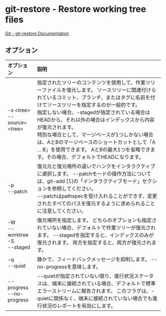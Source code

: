 # git-restore - Restore working tree files

[Git - git-restore Documentation](https://git-scm.com/docs/git-restore)

## オプション

|オプション|説明|
|:--|:--|
|-s \<tree><br>--source=\<tree>|指定されたツリーのコンテンツを使用して、作業ツリーファイルを復元します。 ソースツリーに関連付けられているコミット、ブランチ、またはタグに名前を付けてソースツリーを指定するのが一般的です。<br>指定しない場合、-stagedが指定されている場合はHEADから、それ以外の場合はインデックスから内容が復元されます。<br>特別な場合として、マージベースが1つしかない場合は、AとBのマージベースのショートカットとして「A ... B」を使用できます。 AとBの最大1つを省略できます。その場合、デフォルトでHEADになります。|
|-p<br>--patch|復元元と復元場所の違いでハンクをインタラクティブに選択します。 --patchモードの操作方法については、git-add [1]の「インタラクティブモード」セクションを参照してください。<br>--patchはpathspecを受け入れることができず、変更されたすべてのパスを復元するように求められることに注意してください。|
|-W<br>--worktree<br>-S<br>--staged|復元場所を指定します。 どちらのオプションも指定されていない場合、デフォルトで作業ツリーが復元されます。 --stagedを指定すると、インデックスのみが復元されます。 両方を指定すると、両方が復元されます。|
|-q<br>--quiet|静かで、フィードバックメッセージを抑制します。 --no-progressを意味します。|
|--progress<br>--no-progress|--quietが指定されていない限り、進行状況ステータスは、端末に接続されている場合、デフォルトで標準エラーストリームに報告されます。 このフラグは、-quietに関係なく、端末に接続されていない場合でも進行状況のレポートを有効にします。|
